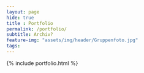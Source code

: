 ```yaml
--- 
layout: page
hide: true
title : Portfolio
permalink: /portfolio/
subtitle: Archiv?
feature-img: "assets/img/header/Gruppenfoto.jpg"
tags: 
---
```


{% include portfolio.html %}
